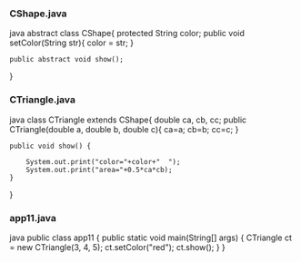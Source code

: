 ### CShape.java        
java
abstract class CShape{
    protected String color;
    public void setColor(String str){
        color = str;
    }
 
    public abstract void show();
}
 
### CTriangle.java
java
class CTriangle extends CShape{
    double ca, cb, cc;
    public CTriangle(double a, double b, double c){
        ca=a;
        cb=b;
        cc=c;
    }
   
    public void show() {
       
        System.out.print("color="+color+"  ");
        System.out.print("area="+0.5*ca*cb);
    }
   
}
### app11.java
java
public class app11 {
   public static void main(String[] args) {
    CTriangle ct = new CTriangle(3, 4, 5);
    ct.setColor("red");
    ct.show();
    }
}
